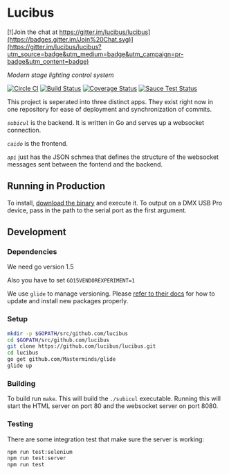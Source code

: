 # Lucibus

[![Join the chat at https://gitter.im/lucibus/lucibus](https://badges.gitter.im/Join%20Chat.svg)](https://gitter.im/lucibus/lucibus?utm_source=badge&utm_medium=badge&utm_campaign=pr-badge&utm_content=badge)

*Modern stage lighting control system*

[![Circle CI](https://circleci.com/gh/lucibus/lucibus.svg?style=svg)](https://circleci.com/gh/lucibus/lucibus)
[![Build Status](https://travis-ci.org/lucibus/lucibus.svg)](https://travis-ci.org/lucibus/lucibus)
[![Coverage Status](https://coveralls.io/repos/lucibus/lucibus/badge.svg)](https://coveralls.io/r/lucibus/lucibus)
[![Sauce Test Status](https://saucelabs.com/browser-matrix/sshanabrook.svg)](https://saucelabs.com/u/sshanabrook)


This project is seperated into three distinct apps. They exist right now in one repository for ease of deployment and synchronization of commits.

*`subicul`* is the backend. It is written in Go and serves up a websocket connection.

*`caido`* is the frontend.

*`api`*  just has the JSON schmea that defines the structure of the websocket messages sent between the fontend and the backend.

## Running in Production

To install, [download the binary](https://bintray.com/lucibus/lucibus/lucibus/view#files)
and execute it. To output on a DMX USB Pro device, pass in the path to the serial
port as the first argument.

## Development

### Dependencies
We need go version 1.5

Also you have to set `GO15VENDOREXPERIMENT=1`

We use `glide` to manage versioning. Please [refer to their docs](https://github.com/Masterminds/glide/)
for how to update and install new packages properly.

### Setup

```bash
mkdir -p $GOPATH/src/github.com/lucibus
cd $GOPATH/src/github.com/lucibus
git clone https://github.com/lucibus/lucibus.git
cd lucibus
go get github.com/Masterminds/glide
glide up
```


### Building

To build run `make`. This will build the `./subicul` executable. Running
this will start the HTML server on port 80 and the websocket server on port
8080.

### Testing


There are some integration test that make sure the server is working:


```bash
npm run test:selenium
npm run test:server
npm run test 
```
